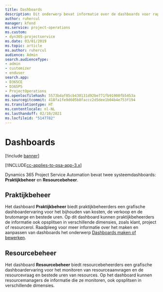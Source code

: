 ```yaml
---
title: Dashboards
description: Dit onderwerp bevat informatie over de dashboards voor rapportage die zijn opgenomen in Dynamics 365 Project Service Automation.
author: ruhercul
manager: kfend
ms.service: project-operations
ms.custom:
- dyn365-projectservice
ms.date: 03/01/2019
ms.topic: article
ms.author: ruhercul
audience: Admin
search.audienceType:
- admin
- customizer
- enduser
search.app:
- D365CE
- D365PS
- ProjectOperations
ms.openlocfilehash: 5573bdaf05cb430131d92be771fb91900fb5453a
ms.sourcegitcommit: 418fa1fe9d605b8faccc2d5dee1b04b4e753f194
ms.translationtype: HT
ms.contentlocale: nl-NL
ms.lasthandoff: 02/10/2021
ms.locfileid: "5147782"
---
```

# <a name="dashboards"></a>Dashboards

[!include [banner](../includes/psa-now-project-operations.md)]

[!INCLUDE[cc-applies-to-psa-app-3.x](../includes/cc-applies-to-psa-app-3x.md)]

Dynamics 365 Project Service Automation bevat twee systeemdashboards: **Praktijkbeheer** en **Resourcebeheer**.

## <a name="practice-manager"></a>Praktijkbeheer 

Het dashboard **Praktijkbeheer** biedt praktijkbeheerders een grafische dashboardervaring voor het bijhouden van kosten, de verkoop en de brutomarge en bestede uren. Op dit dashboard kunnen praktijkbeheerders de informatie ook opsplitsen in verschillende dimensies, zoals klant, project of resourcerol. Raadpleeg voor meer informatie over het maken en aanpassen van dashboards het onderwerp [Dashboards maken of bewerken](https://docs.microsoft.com/dynamics365/customerengagement/on-premises/customize/create-edit-dashboards).

## <a name="resource-manager"></a>Resourcebeheer 

Het dashboard **Resourcebeheer** biedt resourcebeheerders een grafische dashboardervaring voor het monitoren van resourceaanvragen en de resourcevraag en bestede uren van resources. Op het dashboard kunnen resourcemanagers de informatie die ze monitoren, ook opsplitsen in verschillende dimensies.
